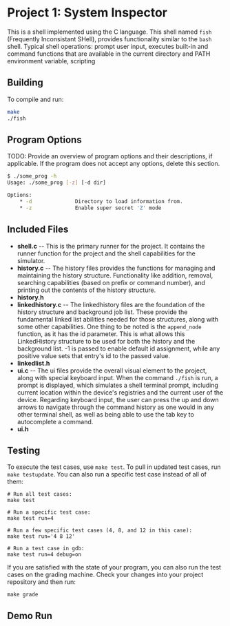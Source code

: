 # Project 1: System Inspector

This is a shell implemented using the C language. This shell named `fish` (Frequently Inconsistant SHell), provides functionality similar to the `bash` shell. Typical shell operations: prompt user input, executes built-in and command functions that are available in the current directory and PATH environment variable, scripting 
## Building

To compile and run:

```bash
make
./fish
```

## Program Options

TODO: Provide an overview of program options and their descriptions, if applicable. If the program does not accept any options, delete this section.

```bash
$ ./some_prog -h
Usage: ./some_prog [-z] [-d dir]

Options:
    * -d              Directory to load information from.
    * -z              Enable super secret 'Z' mode
```

## Included Files

* **shell.c** -- This is the primary runner for the project. It contains the runner function for the project and the shell capabilities for the simulator. 
* **history.c** -- The history files provides the functions for managing and maintaining the history structure. Functionality like addition, removal, searching capabilities (based on prefix or command number), and printing out the contents of the history structure.
* **history.h**
* **linkedhistory.c** -- The linkedhistory files are the foundation of the history structure and background job list. These provide the fundamental linked list abilities needed for those structures, along with some other capabilities. One thing to be noted is the `append_node` function, as it has the id parameter. This is what allows this LinkedHistory structure to be used for both the history and the background list. -1 is passed to enable default id assignment, while any positive value sets that entry's id to the passed value.
* **linkedlist.h**
* **ui.c** -- The ui files provide the overall visual element to the project, along with special keyboard input. When the command `./fish` is run, a prompt is displayed, which simulates a shell terminal prompt, including current location within the device's registries and the current user of the device. Regarding keyboard input, the user can press the up and down arrows to navigate through the command history as one would in any other terminal shell, as well as being able to use the tab key to autocomplete a command.
* **ui.h**

## Testing

To execute the test cases, use `make test`. To pull in updated test cases, run `make testupdate`. You can also run a specific test case instead of all of them:

```
# Run all test cases:
make test

# Run a specific test case:
make test run=4

# Run a few specific test cases (4, 8, and 12 in this case):
make test run='4 8 12'

# Run a test case in gdb:
make test run=4 debug=on
```

If you are satisfied with the state of your program, you can also run the test cases on the grading machine. Check your changes into your project repository and then run:

```
make grade
```

## Demo Run
